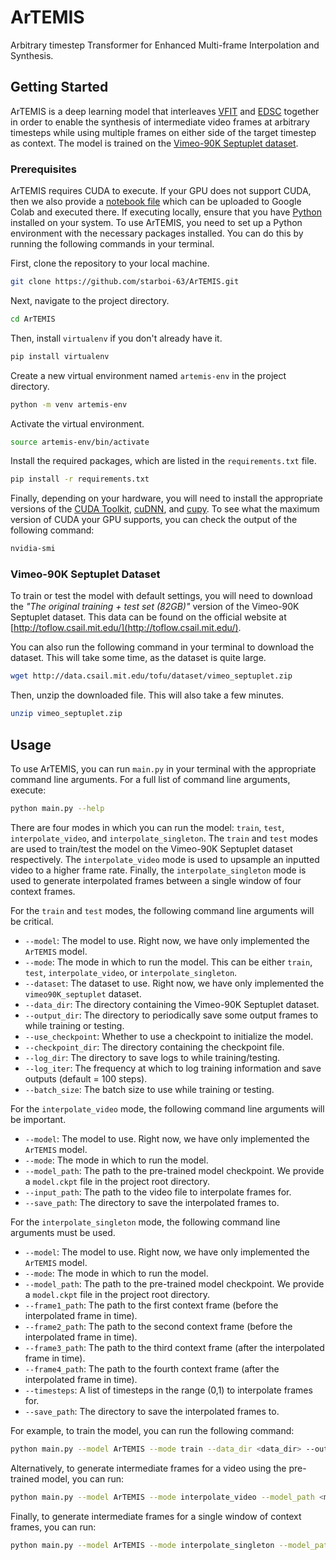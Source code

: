 # ArTEMIS

Arbitrary timestep Transformer for Enhanced Multi-frame Interpolation and Synthesis.

## Getting Started

ArTEMIS is a deep learning model that interleaves [VFIT](https://github.com/zhshi0816/Video-Frame-Interpolation-Transformer) and [EDSC](https://github.com/Xianhang/EDSC-pytorch) together in order to enable the synthesis of intermediate video frames at arbitrary timesteps while using multiple frames on either side of the target timestep as context. The model is trained on the [Vimeo-90K Septuplet dataset](http://toflow.csail.mit.edu/).

### Prerequisites

ArTEMIS requires CUDA to execute. If your GPU does not support CUDA, then we also provide a [notebook file](train_google_colab.ipynb) which can be uploaded to Google Colab and executed there. If executing locally, ensure that you have [Python](https://www.python.org) installed on your system. To use ArTEMIS, you need to set up a Python environment with the necessary packages installed. You can do this by running the following commands in your terminal.

First, clone the repository to your local machine.

```bash
git clone https://github.com/starboi-63/ArTEMIS.git
```

Next, navigate to the project directory.

```bash
cd ArTEMIS
```

Then, install `virtualenv` if you don't already have it.

```bash
pip install virtualenv
```

Create a new virtual environment named `artemis-env` in the project directory.

```bash
python -m venv artemis-env
```

Activate the virtual environment.

```bash
source artemis-env/bin/activate
```

Install the required packages, which are listed in the `requirements.txt` file.

```bash
pip install -r requirements.txt
```

Finally, depending on your hardware, you will need to install the appropriate versions of the [CUDA Toolkit](https://developer.nvidia.com/cuda-toolkit), [cuDNN](https://docs.nvidia.com/deeplearning/cudnn/latest/installation/overview.html), and [cupy](https://docs.cupy.dev/en/stable/install.html). To see what the maximum version of CUDA your GPU supports, you can check the output of the following command:

```bash
nvidia-smi
```

### Vimeo-90K Septuplet Dataset

To train or test the model with default settings, you will need to download the _"The original training + test set (82GB)"_ version of the Vimeo-90K Septuplet dataset. This data can be found on the official website at [http://toflow.csail.mit.edu/](http://toflow.csail.mit.edu/).

You can also run the following command in your terminal to download the dataset. This will take some time, as the dataset is quite large.

```bash
wget http://data.csail.mit.edu/tofu/dataset/vimeo_septuplet.zip
```

Then, unzip the downloaded file. This will also take a few minutes.

```bash
unzip vimeo_septuplet.zip
```

## Usage

To use ArTEMIS, you can run `main.py` in your terminal with the appropriate command line arguments. For a full list of command line arguments, execute:

```bash
python main.py --help
```

There are four modes in which you can run the model: `train`, `test`, `interpolate_video`, and `interpolate_singleton`. The `train` and `test` modes are used to train/test the model on the Vimeo-90K Septuplet dataset respectively. The `interpolate_video` mode is used to upsample an inputted video to a higher frame rate. Finally, the `interpolate_singleton` mode is used to generate interpolated frames between a single window of four context frames.

For the `train` and `test` modes, the following command line arguments will be critical.

- `--model`: The model to use. Right now, we have only implemented the `ArTEMIS` model.
- `--mode`: The mode in which to run the model. This can be either `train`, `test`, `interpolate_video`, or `interpolate_singleton`.
- `--dataset`: The dataset to use. Right now, we have only implemented the `vimeo90K_septuplet` dataset.
- `--data_dir`: The directory containing the Vimeo-90K Septuplet dataset.
- `--output_dir`: The directory to periodically save some output frames to while training or testing.
- `--use_checkpoint`: Whether to use a checkpoint to initialize the model.
- `--checkpoint_dir`: The directory containing the checkpoint file.
- `--log_dir`: The directory to save logs to while training/testing.
- `--log_iter`: The frequency at which to log training information and save outputs (default = 100 steps).
- `--batch_size`: The batch size to use while training or testing.

For the `interpolate_video` mode, the following command line arguments will be important.

- `--model`: The model to use. Right now, we have only implemented the `ArTEMIS` model.
- `--mode`: The mode in which to run the model.
- `--model_path`: The path to the pre-trained model checkpoint. We provide a `model.ckpt` file in the project root directory.
- `--input_path`: The path to the video file to interpolate frames for.
- `--save_path`: The directory to save the interpolated frames to.

For the `interpolate_singleton` mode, the following command line arguments must be used.

- `--model`: The model to use. Right now, we have only implemented the `ArTEMIS` model.
- `--mode`: The mode in which to run the model.
- `--model_path`: The path to the pre-trained model checkpoint. We provide a `model.ckpt` file in the project root directory.
- `--frame1_path`: The path to the first context frame (before the interpolated frame in time).
- `--frame2_path`: The path to the second context frame (before the interpolated frame in time).
- `--frame3_path`: The path to the third context frame (after the interpolated frame in time).
- `--frame4_path`: The path to the fourth context frame (after the interpolated frame in time).
- `--timesteps`: A list of timesteps in the range (0,1) to interpolate frames for.
- `--save_path`: The directory to save the interpolated frames to.

For example, to train the model, you can run the following command:

```bash
python main.py --model ArTEMIS --mode train --data_dir <data_dir> --output_dir <output_dir> --log_dir <log_dir> --use_checkpoint --checkpoint_dir <checkpoint_dir> --batch_size <batch_size>
```

Alternatively, to generate intermediate frames for a video using the pre-trained model, you can run:

```bash
python main.py --model ArTEMIS --mode interpolate_video --model_path <model_path> --input_path <input_path> --save_path <save_path>
```

Finally, to generate intermediate frames for a single window of context frames, you can run:

```bash
python main.py --model ArTEMIS --mode interpolate_singleton --model_path <model_path> --frame1_path <frame1_path> --frame2_path <frame2_path> --frame3_path <frame3_path> --frame4_path <frame4_path> --timesteps <timesteps> --save_path <save_path>
```
